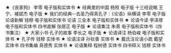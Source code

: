 ★《丧家狗》 李零   电子版和实体书
★ 经典里的中国   杨照  电子版
十三经说略   王宁、褚斌杰   电子版
★ 我们的经典--去圣乃得真孔子：《论语》纵横读  李零  电子版
论语新解  钱穆   电子版和实体书
论语  三全本   电子版和实体书
★ 论语今读   李泽厚  电子版和实体书
四书直解  张居正  电子版
★ 论语集注   朱熹  电子版和实体书（四书集注）
★ 大家小书·孔子的故事   李长之   电子版
★ 论语译注  杨伯峻  电子版和实体书
★ 孔子传  钱穆  实体书
★ 论语注译 孙钦善  实体书
★ 戴氏注论语小疏  戴望  实体书
四书集编   真德秀  实体书
★ 论语集释  程树德  实体书
四书释义  钱穆  实体书
